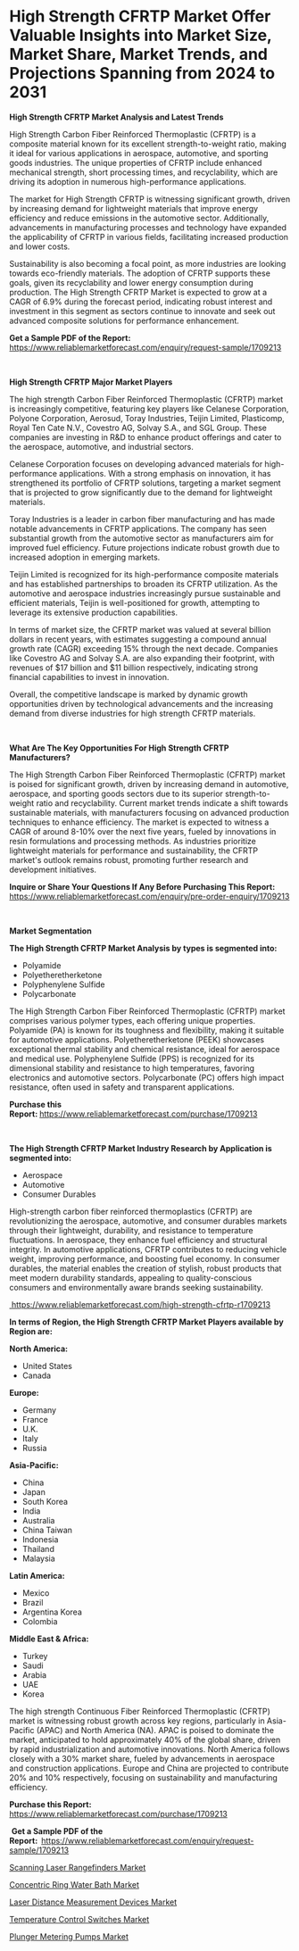 <p><h1>High Strength CFRTP Market Offer Valuable Insights into Market Size, Market Share, Market Trends, and Projections Spanning from 2024 to 2031</h1></p><p><strong>High Strength CFRTP Market Analysis and Latest Trends</strong></p>
<p><p>High Strength Carbon Fiber Reinforced Thermoplastic (CFRTP) is a composite material known for its excellent strength-to-weight ratio, making it ideal for various applications in aerospace, automotive, and sporting goods industries. The unique properties of CFRTP include enhanced mechanical strength, short processing times, and recyclability, which are driving its adoption in numerous high-performance applications.</p><p>The market for High Strength CFRTP is witnessing significant growth, driven by increasing demand for lightweight materials that improve energy efficiency and reduce emissions in the automotive sector. Additionally, advancements in manufacturing processes and technology have expanded the applicability of CFRTP in various fields, facilitating increased production and lower costs. </p><p>Sustainability is also becoming a focal point, as more industries are looking towards eco-friendly materials. The adoption of CFRTP supports these goals, given its recyclability and lower energy consumption during production. The High Strength CFRTP Market is expected to grow at a CAGR of 6.9% during the forecast period, indicating robust interest and investment in this segment as sectors continue to innovate and seek out advanced composite solutions for performance enhancement.</p></p>
<p><strong>Get a Sample PDF of the Report:&nbsp;</strong> <a href="https://www.reliablemarketforecast.com/enquiry/request-sample/1709213?utm_campaign=1767&utm_medium=2&utm_source=Github&utm_content=ia&utm_term=21102024&utm_id=high-strength-cfrtp">https://www.reliablemarketforecast.com/enquiry/request-sample/1709213</a></p>
<p>&nbsp;</p>
<p><strong>High Strength CFRTP Major Market Players</strong></p>
<p><p>The high strength Carbon Fiber Reinforced Thermoplastic (CFRTP) market is increasingly competitive, featuring key players like Celanese Corporation, Polyone Corporation, Aerosud, Toray Industries, Teijin Limited, Plasticomp, Royal Ten Cate N.V., Covestro AG, Solvay S.A., and SGL Group. These companies are investing in R&D to enhance product offerings and cater to the aerospace, automotive, and industrial sectors.</p><p>Celanese Corporation focuses on developing advanced materials for high-performance applications. With a strong emphasis on innovation, it has strengthened its portfolio of CFRTP solutions, targeting a market segment that is projected to grow significantly due to the demand for lightweight materials.</p><p>Toray Industries is a leader in carbon fiber manufacturing and has made notable advancements in CFRTP applications. The company has seen substantial growth from the automotive sector as manufacturers aim for improved fuel efficiency. Future projections indicate robust growth due to increased adoption in emerging markets.</p><p>Teijin Limited is recognized for its high-performance composite materials and has established partnerships to broaden its CFRTP utilization. As the automotive and aerospace industries increasingly pursue sustainable and efficient materials, Teijin is well-positioned for growth, attempting to leverage its extensive production capabilities.</p><p>In terms of market size, the CFRTP market was valued at several billion dollars in recent years, with estimates suggesting a compound annual growth rate (CAGR) exceeding 15% through the next decade. Companies like Covestro AG and Solvay S.A. are also expanding their footprint, with revenues of $17 billion and $11 billion respectively, indicating strong financial capabilities to invest in innovation.</p><p>Overall, the competitive landscape is marked by dynamic growth opportunities driven by technological advancements and the increasing demand from diverse industries for high strength CFRTP materials.</p></p>
<p>&nbsp;</p>
<p><strong>What Are The Key Opportunities For High Strength CFRTP Manufacturers?</strong></p>
<p><p>The High Strength Carbon Fiber Reinforced Thermoplastic (CFRTP) market is poised for significant growth, driven by increasing demand in automotive, aerospace, and sporting goods sectors due to its superior strength-to-weight ratio and recyclability. Current market trends indicate a shift towards sustainable materials, with manufacturers focusing on advanced production techniques to enhance efficiency. The market is expected to witness a CAGR of around 8-10% over the next five years, fueled by innovations in resin formulations and processing methods. As industries prioritize lightweight materials for performance and sustainability, the CFRTP market's outlook remains robust, promoting further research and development initiatives.</p></p>
<p><strong>Inquire or Share Your Questions If Any Before Purchasing This Report:</strong> <a href="https://www.reliablemarketforecast.com/enquiry/pre-order-enquiry/1709213?utm_campaign=1767&utm_medium=2&utm_source=Github&utm_content=ia&utm_term=21102024&utm_id=high-strength-cfrtp">https://www.reliablemarketforecast.com/enquiry/pre-order-enquiry/1709213</a></p>
<p>&nbsp;</p>
<p><strong>Market Segmentation</strong></p>
<p><strong>The High Strength CFRTP Market Analysis by types is segmented into:</strong></p>
<p><ul><li>Polyamide</li><li>Polyetheretherketone</li><li>Polyphenylene Sulfide</li><li>Polycarbonate</li></ul></p>
<p><p>The High Strength Carbon Fiber Reinforced Thermoplastic (CFRTP) market comprises various polymer types, each offering unique properties. Polyamide (PA) is known for its toughness and flexibility, making it suitable for automotive applications. Polyetheretherketone (PEEK) showcases exceptional thermal stability and chemical resistance, ideal for aerospace and medical use. Polyphenylene Sulfide (PPS) is recognized for its dimensional stability and resistance to high temperatures, favoring electronics and automotive sectors. Polycarbonate (PC) offers high impact resistance, often used in safety and transparent applications.</p></p>
<p><strong>Purchase this Report:&nbsp;</strong><a href="https://www.reliablemarketforecast.com/purchase/1709213?utm_campaign=1767&utm_medium=2&utm_source=Github&utm_content=ia&utm_term=21102024&utm_id=high-strength-cfrtp">https://www.reliablemarketforecast.com/purchase/1709213</a></p>
<p>&nbsp;</p>
<p><strong>The High Strength CFRTP Market Industry Research by Application is segmented into:</strong></p>
<p><ul><li>Aerospace</li><li>Automotive</li><li>Consumer Durables</li></ul></p>
<p><p>High-strength carbon fiber reinforced thermoplastics (CFRTP) are revolutionizing the aerospace, automotive, and consumer durables markets through their lightweight, durability, and resistance to temperature fluctuations. In aerospace, they enhance fuel efficiency and structural integrity. In automotive applications, CFRTP contributes to reducing vehicle weight, improving performance, and boosting fuel economy. In consumer durables, the material enables the creation of stylish, robust products that meet modern durability standards, appealing to quality-conscious consumers and environmentally aware brands seeking sustainability.</p></p>
<p><a href="https://www.reliablemarketforecast.com/high-strength-cfrtp-r1709213?utm_campaign=1767&utm_medium=2&utm_source=Github&utm_content=ia&utm_term=21102024&utm_id=high-strength-cfrtp">&nbsp;https://www.reliablemarketforecast.com/high-strength-cfrtp-r1709213</a></p>
<p><strong>In terms of Region, the High Strength CFRTP Market Players available by Region are:</strong></p>
<p>
    <p> <strong> North America: </strong>
        <ul>
            <li>United States</li>
            <li>Canada</li>
        </ul>
        </p> 
    <p> <strong> Europe: </strong>
        <ul>
            <li>Germany</li>
            <li>France</li>
            <li>U.K.</li>
            <li>Italy</li>
            <li>Russia</li>
        </ul>
        </p> 
    <p> <strong> Asia-Pacific: </strong>
        <ul>
            <li>China</li>
            <li>Japan</li>
            <li>South Korea</li>
            <li>India</li>
            <li>Australia</li>
            <li>China Taiwan</li>
            <li>Indonesia</li>
            <li>Thailand</li>
            <li>Malaysia</li>
        </ul>
        </p> 
    <p> <strong> Latin America: </strong>
        <ul>
            <li>Mexico</li>
            <li>Brazil</li>
            <li>Argentina Korea</li>
            <li>Colombia</li>
        </ul>
        </p> 
    <p> <strong> Middle East & Africa: </strong>
        <ul>
            <li>Turkey</li>
            <li>Saudi</li>
            <li>Arabia</li>
            <li>UAE</li>
            <li>Korea</li>
        </ul>
    </p>
    </p>
<p><p>The high strength Continuous Fiber Reinforced Thermoplastic (CFRTP) market is witnessing robust growth across key regions, particularly in Asia-Pacific (APAC) and North America (NA). APAC is poised to dominate the market, anticipated to hold approximately 40% of the global share, driven by rapid industrialization and automotive innovations. North America follows closely with a 30% market share, fueled by advancements in aerospace and construction applications. Europe and China are projected to contribute 20% and 10% respectively, focusing on sustainability and manufacturing efficiency.</p></p>
<p><strong>Purchase this Report: </strong><a href="https://www.reliablemarketforecast.com/purchase/1709213?utm_campaign=1767&utm_medium=2&utm_source=Github&utm_content=ia&utm_term=21102024&utm_id=high-strength-cfrtp">https://www.reliablemarketforecast.com/purchase/1709213</a></p>
<p>&nbsp;<strong>Get a Sample PDF of the Report:&nbsp;&nbsp;</strong><a href="https://www.reliablemarketforecast.com/enquiry/request-sample/1709213?utm_campaign=1767&utm_medium=2&utm_source=Github&utm_content=ia&utm_term=21102024&utm_id=high-strength-cfrtp">https://www.reliablemarketforecast.com/enquiry/request-sample/1709213</a></p>
<p><strong></strong></p>
<p><p><a href="https://www.linkedin.com/pulse/exploring-scanning-laser-rangefinders-market-strategic-insights-uogyc?utm_campaign=1767&utm_medium=2&utm_source=Github&utm_content=ia&utm_term=21102024&utm_id=high-strength-cfrtp">Scanning Laser Rangefinders Market</a></p><p><a href="https://issuu.com/reportprime-2/docs/concentric-ring-water-bath-market-s_9dc6a527e00f6d?utm_campaign=1767&utm_medium=2&utm_source=Github&utm_content=ia&utm_term=21102024&utm_id=high-strength-cfrtp">Concentric Ring Water Bath Market</a></p><p><a href="https://www.linkedin.com/pulse/sustainability-trends-laser-distance-measurement-devices-industry-qyyrc?utm_campaign=1767&utm_medium=2&utm_source=Github&utm_content=ia&utm_term=21102024&utm_id=high-strength-cfrtp">Laser Distance Measurement Devices Market</a></p><p><a href="https://www.linkedin.com/pulse/temperature-control-switches-market-size-share-analysis-growth-moezc?utm_campaign=1767&utm_medium=2&utm_source=Github&utm_content=ia&utm_term=21102024&utm_id=high-strength-cfrtp">Temperature Control Switches Market</a></p><p><a href="https://issuu.com/reportprime-2/docs/plunger-metering-pumps-market-size-_7e261f39d51c24?utm_campaign=1767&utm_medium=2&utm_source=Github&utm_content=ia&utm_term=21102024&utm_id=high-strength-cfrtp">Plunger Metering Pumps Market</a></p></p>